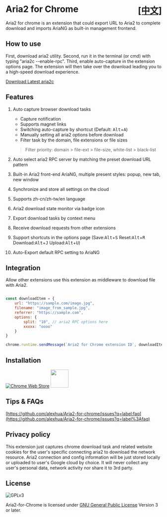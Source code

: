 # Aria2 for Chrome <span style="float:right">[[中文]](README.cn.md)</span>

Aria2 for chrome is an extension that could export URL to Aria2 to complete download and imports AriaNG as built-in management frontend.

## How to use

First, download aria2 utility. Second, run it in the terminal (or cmd) with typing "aria2c --enable-rpc". Third, enable auto-capture in the extension options page. The extension will then take over the download leading you to a high-speed download experience.

[Download Latest aria2c](https://github.com/aria2/aria2/releases/latest)

## Features

1. Auto capture browser download tasks
    - Capture notification
    - Supports magnet links
    - Switching auto-capture by shortcut (Default: <kbd>Alt</kbd>+<kbd>A</kbd>)
    - Manually setting all aria2 options before download
    - Filter task by the domain, file extensions or file sizes
    > Filter priority: domain > file-ext > file-size, white-list > black-list
2. Auto select aria2 RPC server by matching the preset download URL pattern

3. Built-in Aria2 front-end AriaNG, multiple present styles: popup, new tab, new window

4. Synchronize and store all settings on the cloud

5. Supports zh-cn/zh-tw/en language

6. Aria2 download state monitor via badge icon

7. Export download tasks by context menu

8. Receive download requests from other extensions

9. Support shortcuts in the options page (Save:<kbd>Alt</kbd>+<kbd>S</kbd> Reset:<kbd>Alt</kbd>+<kbd>R</kbd> Download:<kbd>Alt</kbd>+<kbd>J</kbd> Upload:<kbd>Alt</kbd>+<kbd>U</kbd>)

10. Auto-Export default RPC setting to AriaNG

## Integration

Allow other extensions use this extension as middleware to download file with Aria2.

```js

const downloadItem = {
    url: "https://sample.com/image.jpg",
    filename: "image_from_sample.jpg",
    referrer: "https://sample.com",
    options: { 
        split: "10", // aria2 RPC options here
        xxxxx: "oooo"
    }
}

chrome.runtime.sendMessage(`Aria2 for Chrome extension ID`, downloadItem)

```

## Installation

[![Chrome Web Store](https://storage.googleapis.com/chrome-gcs-uploader.appspot.com/image/WlD8wC6g8khYWPJUsQceQkhXSlv1/UV4C4ybeBTsZt43U4xis.png)](https://chrome.google.com/webstore/detail/aria2-for-chrome/mpkodccbngfoacfalldjimigbofkhgjn "Aria2 for Chrome")
[<img src="https://developer.microsoft.com/en-us/store/badges/images/English_get-it-from-MS.png" height=58 >](https://microsoftedge.microsoft.com/addons/detail/jjfgljkjddpcpfapejfkelkbjbehagbh "Aria2 for Edge")

## Tips & FAQs

[https://github.com/alexhua/Aria2-for-chrome/issues?q=label:faq](https://github.com/alexhua/Aria2-for-chrome/issues?q=label%3Afaq)

## Privacy policy

This extension just captures chrome download task and related website cookies for the user's specific connecting aria2 to download the network resource. Aria2 connection and config information will be just stored locally or uploaded to user's Google cloud by choice. It will never collect any user's personal data, network activity nor share it to 3rd party.

## License

![GPLv3](https://www.gnu.org/graphics/gplv3-127x51.png)

Aria2-for-Chrome is licensed under [GNU General Public License](https://www.gnu.org/licenses/gpl.html) Version 3 or later.
